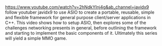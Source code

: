 https://www.youtube.com/watch?v=2hNdkYInj4g&ab_channel=javidx9
follow youtuber javidx9 to use ASIO to create a portable, reusable, simple and flexible framework for general purpose client/server applications in C++. This video shows how to setup ASIO, then explores some of the challenges networking presents in general, before outlining the framework and starting to implement the basic components of it. Ultimately this series will yield a simple MMO game.

